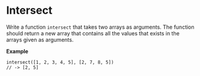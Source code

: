# Intersect

Write a function `intersect` that takes two arrays as arguments. The function should return a new array that contains all the values that exists in the arrays given as arguments.

**Example**

```
intersect([1, 2, 3, 4, 5], [2, 7, 8, 5])
// -> [2, 5]
```
